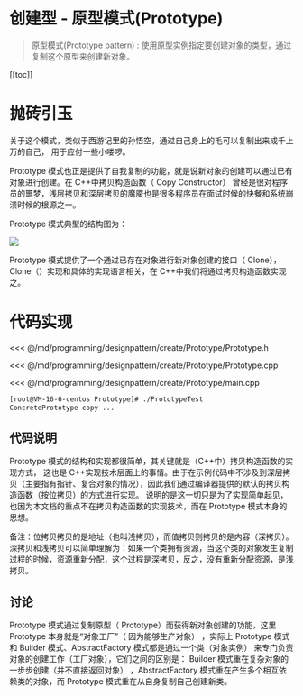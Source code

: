 # 创建型 - 原型模式(Prototype)

> 原型模式(Prototype pattern) : 使用原型实例指定要创建对象的类型，通过复制这个原型来创建新对象。

​[[toc]]

# 抛砖引玉

关于这个模式，类似于西游记里的孙悟空，通过自己身上的毛可以复制出来成千上万的自己， 用于应付一些小喽啰。

Prototype 模式也正是提供了自我复制的功能，就是说新对象的创建可以通过已有对象进行创建。在 C++中拷贝构造函数（ Copy Constructor） 曾经是很对程序员的噩梦，浅层拷贝和深层拷贝的魔魇也是很多程序员在面试时候的快餐和系统崩溃时候的根源之一。

Prototype 模式典型的结构图为：

![](/_images/programming/designpattern/create/Prototype.png)

Prototype 模式提供了一个通过已存在对象进行新对象创建的接口（ Clone）， Clone（）实现和具体的实现语言相关，在 C++中我们将通过拷贝构造函数实现之。

# 代码实现

<<< @/md/programming/designpattern/create/Prototype/Prototype.h

<<< @/md/programming/designpattern/create/Prototype/Prototype.cpp

<<< @/md/programming/designpattern/create/Prototype/main.cpp

```bash
[root@VM-16-6-centos Prototype]# ./PrototypeTest
ConcretePrototype copy ...
```

## 代码说明

Prototype 模式的结构和实现都很简单，其关键就是（C++中）拷贝构造函数的实现方式， 这也是 C++实现技术层面上的事情。由于在示例代码中不涉及到深层拷贝（主要指有指针、复合对象的情况），因此我们通过编译器提供的默认的拷贝构造函数（按位拷贝）的方式进行实现。 说明的是这一切只是为了实现简单起见， 也因为本文档的重点不在拷贝构造函数的实现技术，而在 Prototype 模式本身的思想。

备注：位拷贝拷贝的是地址（也叫浅拷贝），而值拷贝则拷贝的是内容（深拷贝）。深拷贝和浅拷贝可以简单理解为：如果一个类拥有资源，当这个类的对象发生复制过程的时候，资源重新分配，这个过程是深拷贝，反之，没有重新分配资源，是浅拷贝。

## 讨论

Prototype 模式通过复制原型（ Prototype）而获得新对象创建的功能，这里 Prototype 本身就是“对象工厂”（ 因为能够生产对象） ，实际上 Prototype 模式和 Builder 模式、AbstractFactory 模式都是通过一个类（对象实例） 来专门负责对象的创建工作（工厂对象），它们之间的区别是： Builder 模式重在复杂对象的一步步创建（并不直接返回对象） ，AbstractFactory 模式重在产生多个相互依赖类的对象，而 Prototype 模式重在从自身复制自己创建新类。